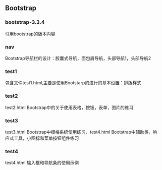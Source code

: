 ## Bootstrap

### bootstrap-3.3.4
引用bootstrap的版本内容

### nav
Bootstrap导航栏的设计：胶囊式导航，面包屑导航，头部导航1，头部导航2

### test1
包含文件test1.html,主要是使用Bootstarp的进行的基本设置：排版样式

### test2
test2.html Bootstrap中的关于使用表格，按钮，表单，图片的练习

### test3
test3.html Bootstrap中栅格系统使用练习，test4.html Bootstrap中辅助类，响应式工具，小图标和菜单按钮组件练习 

### test4

test4.html 输入框和导航条的使用示例